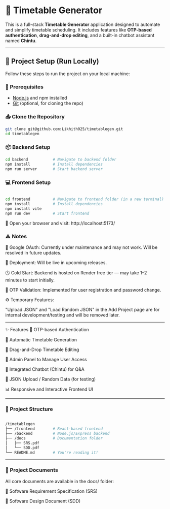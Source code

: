 # 📅 Timetable Generator

This is a full-stack **Timetable Generator** application designed to automate and simplify timetable scheduling. It includes features like **OTP-based authentication**, **drag-and-drop editing**, and a built-in chatbot assistant named **Chintu**.

---

## 🚀 Project Setup (Run Locally)

Follow these steps to run the project on your local machine:

### 🔧 Prerequisites
- [Node.js](https://nodejs.org/) and npm installed
- [Git](https://git-scm.com/) (optional, for cloning the repo)

### 📥 Clone the Repository

```bash
git clone git@github.com:Likhith025/timetablegen.git
cd timetablegen

```

### 📦 Backend Setup

```bash
cd backend           # Navigate to backend folder
npm install          # Install dependencies
npm run server       # Start backend server

```

### 💻 Frontend Setup

``` bash

cd frontend          # Navigate to frontend folder (in a new terminal)
npm install          # Install dependencies
npm install vite 
npm run dev          # Start frontend
```

🔗 Open your browser and visit: http://localhost:5173/

### ⚠️ Notes

🔐 Google OAuth: Currently under maintenance and may not work. Will be resolved in future updates.

🚀 Deployment: Will be live in upcoming releases.

🕓 Cold Start: Backend is hosted on Render free tier — may take 1–2 minutes to start initially.

📧 OTP Validation: Implemented for user registration and password change.

⚙️ Temporary Features:

"Upload JSON" and "Load Random JSON" in the Add Project page are for internal development/testing and will be removed later.


---

✨ Features
🔐 OTP-based Authentication

📅 Automatic Timetable Generation

🧩 Drag-and-Drop Timetable Editing

👥 Admin Panel to Manage User Access

🤖 Integrated Chatbot (Chintu) for Q&A

🧪 JSON Upload / Random Data (for testing)

📊 Responsive and Interactive Frontend UI

-----
### 📁 Project Structure
```bash

/timetablegen
├── /frontend        # React-based frontend
├── /backend         # Node.js/Express backend
├── /docs            # Documentation folder
│   ├── SRS.pdf
│   └── SDD.pdf
└── README.md        # You're reading it!
```

----
### 📝 Project Documents
All core documents are available in the docs/ folder:

📄 Software Requirement Specification (SRS)

📘 Software Design Document (SDD)


